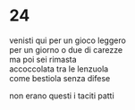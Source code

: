 # 24

venisti qui per un gioco leggero  
per un giorno o due di carezze  
ma poi sei rimasta  
accoccolata tra le lenzuola  
come bestiola senza difese

non erano questi i taciti patti

